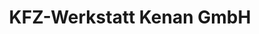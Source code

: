 ---
title: "KFZ-Werkstatt Kenan GmbH"
url: /luedenscheid/kfz-werkstatt-kenan-gmbh/
shop: Autowerkstatt
---